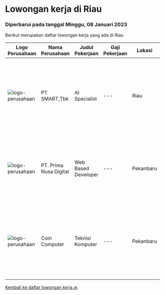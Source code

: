 
  # Lowongan kerja di Riau

  ### Diperbarui pada tanggal Minggu, 08 Januari 2023

  Berikut merupakan daftar lowongan kerja yang ada di Riau

  |Logo Perusahaan | Nama Perusahaan | Judul Pekerjaan | Gaji Pekerjaan | Lokasi | Deskripsi | Tanggal diunggah | Pranala |
  | -------------- | --------------- | --------------- | --------- | --------- | -------------- | ------- | ----------- |
  |![logo-perusahaan](https://image-service-cdn.seek.com.au/e0f2789e04f1707f717e820cb0fceb109a953b16/ee4dce1061f3f616224767ad58cb2fc751b8d2dc)|PT SMART,Tbk|AI Specialist|---|Riau|Job Descriptions: Research and develop existing computer vision algorithms to solve desired used cases Develop and adapt advanced computer vision and...|Sabtu, 07 Januari 2023|https://www.jobstreet.co.id/id/job/ai-specialist-4160610?token=0~644246a5-a25a-4777-ac2e-043ec4219bae&sectionRank=1&jobId=jobstreet-id-job-4160610|
|![logo-perusahaan](https://image-service-cdn.seek.com.au/f956cb45e918b85338d4fffd09754b457c55b81e/ee4dce1061f3f616224767ad58cb2fc751b8d2dc)|PT. Prima Nusa Digital|Web Based Developer|---|Pekanbaru|Work on Site Full time in Pekanbaru Minimum 2 years of software development experience in web Proficient in Typescript, ExpressJS/Node, ReactJs, Cloud...|Kamis, 29 Desember 2022|https://www.jobstreet.co.id/id/job/web-based-developer-4143134?token=0~644246a5-a25a-4777-ac2e-043ec4219bae&sectionRank=2&jobId=jobstreet-id-job-4143134|
|![logo-perusahaan](https://i.ibb.co/sqvTCh9/112815900-stock-vector-no-image-available-icon-flat-vector.webp)|Coin Computer|Teknisi Komputer|---|Pekanbaru|Kualifikasi : Pendidikan minimal SMA / SMK Usia maksimal 30 tahun Mahir dalam memperbaiki komputer, laptop, printer, dll Dapar bekerja sesuai SOP...|Selasa, 20 Desember 2022|https://www.jobstreet.co.id/id/job/teknisi-komputer-4150287?token=0~644246a5-a25a-4777-ac2e-043ec4219bae&sectionRank=3&jobId=jobstreet-id-job-4150287|


  [Kembali ke daftar lowongan kerja 🔙](../README.md#daftar-lowongan-kerja)
  